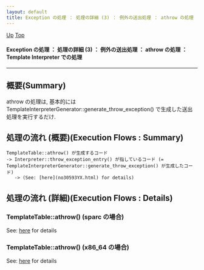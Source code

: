 ```yaml
---
layout: default
title: Exception の処理 ： 処理の詳細 (3) ： 例外の送出処理 ： athrow の処理 ： Template Interpreter での処理
---
```

[Up](noHNONT0aT.html) [Top](../index.html)

#### Exception の処理 ： 処理の詳細 (3) ： 例外の送出処理 ： athrow の処理 ： Template Interpreter での処理

--- 
## 概要(Summary)
athrow の処理は, 基本的には TemplateInterpreterGenerator::generate_throw_exception() で生成した送出処理を実行するだけ.

## 処理の流れ (概要)(Execution Flows : Summary)
```
TemplateTable::athrow() が生成するコード
-> Interpreter::throw_exception_entry() が指しているコード (= TemplateInterpreterGenerator::generate_throw_exception() が生成したコード)
   -> (See: [here](no30593YX.html) for details)
```

## 処理の流れ (詳細)(Execution Flows : Details)
### TemplateTable::athrow() (sparc の場合)
See: [here](no3059CMz.html) for details
### TemplateTable::athrow() (x86_64 の場合)
See: [here](no30590VC.html) for details






